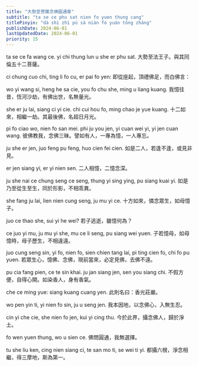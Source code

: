 ```yaml
---
title: "大勢至菩薩念佛圓通章"
subtitle: "ta se ce phu sat nien fo yuen thung cang"
titlePinyin: "dà shì zhì pú sà niàn fó yuán tōng zhāng"
publishDate: 2024-06-01
lastUpdatedDate: 2024-06-01
priority: 15
---
```


ta se ce fa wang ce. yi chi thung lun u she er phu sat.
大勢至法王子。與其同倫五十二菩薩。

ci chung cuo chi, ting li fo cu, er pai fo yen:
即從座起，頂禮佛足，而白佛言：

wo yi wang si, heng he sa cie, you fo chu she, ming u liang kuang.
我憶往昔，恆河沙劫，有佛出世，名無量光。

she er ju lai, siang ci yi cie. chi cui hou fo, ming chao je yue kuang.
十二如來，相繼一劫。其最後佛，名超日月光。

pi fo ciao wo, nien fo san mei. phi ju you jen, yi cuan wei yi, yi jen cuan wang.
彼佛教我，念佛三昧。譬如有人，一專為憶，一人專忘。

ju she er jen, juo feng pu feng, huo cien fei cien.
如是二人，若逢不逢，或見非見。

er jen siang yi, er yi nien sen.
二人相憶，二憶念深。

ju she nai ce chung seng ce seng, thung yi sing ying, pu siang kuai yi.
如是乃至從生至生，同於形影，不相乖異。

she fang ju lai, lien nien cung seng, ju mu yi ce.
十方如來，憐念眾生，如母憶子。

juo ce thao she, sui yi he wei?
若子逃逝，雖憶何為？

ce juo yi mu, ju mu yi she, mu ce li seng, pu siang wei yuen.
子若憶母，如母憶時，母子歷生，不相違遠。

juo cung seng sin, yi fo, nien fo, sien chien tang lai, pi ting cien fo, chi fo pu yuen.
若眾生心，憶佛、念佛，現前當來，必定見佛，去佛不遠。

pu cia fang pien, ce te sin khai. ju jan siang jen, sen you siang chi.
不假方便，自得心開。如染香人，身有香氣。

che ce ming yue: siang kuang cuang yen.
此則名曰：香光莊嚴。

wo pen yin ti, yi nien fo sin, ju u seng jen.
我本因地，以念佛心，入無生忍。

cin yi che cie, she nien fo jen, kui yi cing thu.
今於此界，攝念佛人，歸於淨土。

fo wen yuen thung, wo u sien ce.
佛問圓通，我無選擇。

tu she liu ken, cing nien siang ci, te san mo ti, se wei ti yi.
都攝六根，淨念相繼，得三摩地，斯為第一。
